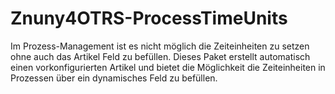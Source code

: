 # Znuny4OTRS-ProcessTimeUnits

Im Prozess-Management ist es nicht möglich die Zeiteinheiten zu setzen ohne auch das Artikel Feld zu befüllen. Dieses Paket erstellt automatisch einen
vorkonfigurierten Artikel und bietet die Möglichkeit die Zeiteinheiten in Prozessen über ein dynamisches Feld zu befüllen.
